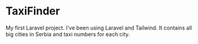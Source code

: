 # TaxiFinder
My first Laravel project. I've been using Laravel and Tailwind. It contains all big cities in Serbia and taxi numbers for each city. 
